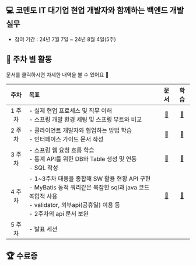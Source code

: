 ## 💻 코멘토 IT 대기업 현업 개발자와 함께하는 백엔드 개발 실무
- 참여 기간 : 24년 7월 7일 ~ 24년 8월 4일(5주)

## 📆 주차 별 활동
문서를 클릭하시면 자세한 내역을 볼 수 있어요 🙂

|  주차  |                          목표                           | 문서 |                학습                |
|:----:|:-----------------------------------------------------|:--:|:--------------------------------:|
| 1 주차 | - 실제 현업 프로세스 및 직무 이해<br/> - 스프링 개발 환경 세팅 및 스프링 부트와 비교 | [📄](./docs/1week.md)| [📖](./docs/1week-study.md) |
| 2 주차 | - 클라이언트 개발자와 협업하는 방법 학습<br/> - 인터페이스 가이드 문서 작성 <br/>|[📄](./docs/2week.md)| [📖](./docs/2week-study.md) |
| 3 주차 | - 스프링 웹 요청 흐름 학습 </br>- 통계 API를 위한 DB와 Table 생성 및 연동</br> - SQL 작성|[📄](./docs/3week.md)|[📖](./docs/3week-study.md)|
| 4 주차 | - 1~3주차 태용을 종합해 SW 활용 현황 API 구현</br> - MyBatis 동적 쿼리같은 복잡한 sql과 java 코드 복합적 사용 </br> - validator, 외부api(공휴일) 이용 등</br> - 2주차의 api 문서 보완                                                       |[📄](./docs/4week.md)|[📖](./docs/4week-study.md)|
| 5 주차 | - 발표 세션                                                      |  | 

## 🏆 수료증
